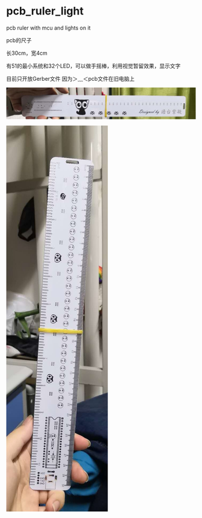 # pcb_ruler_light
pcb ruler with mcu and lights on it

pcb的尺子

长30cm，宽4cm

有51的最小系统和32个LED，可以做手摇棒，利用视觉暂留效果，显示文字

目前只开放Gerber文件
因为＞﹏＜pcb文件在旧电脑上

![1](https://github.com/tantaizining/pcb_ruler_light/blob/main/images/1.jpg)

![image](https://github.com/tantaizining/pcb_ruler_light/blob/main/images/2.jpg)
